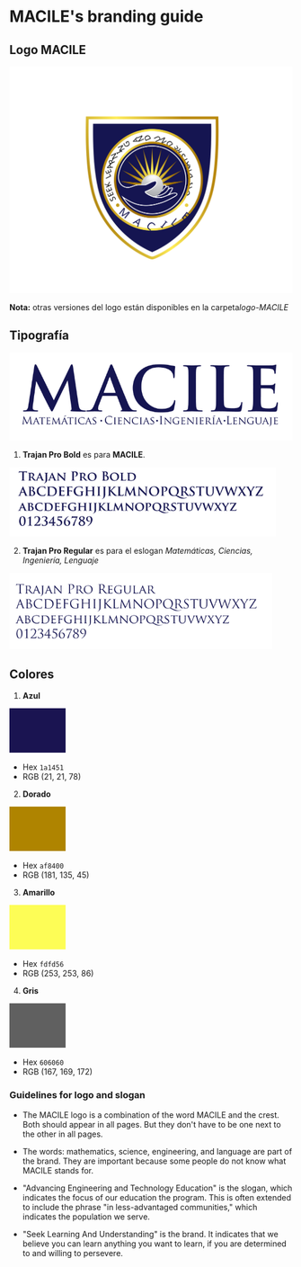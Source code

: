 # MACILE's branding guide

## Logo MACILE

![logo MACILE](images/logo-MACILE/MACILE-logo-shield-u.svg)

**Nota:** otras versiones del logo están disponibles en la carpeta*logo-MACILE*

## Tipografía

![tipografía del logo MACILE](images/logo-typography.png)

1. **Trajan Pro Bold** es para **MACILE**.

![trajan pro bold typography](images/trajan-pro-bold-typography.png)

2. **Trajan Pro Regular** es para el eslogan *Matemáticas, Ciencias, Ingeniería, Lenguaje* 

![trajan pro regular typography](images/trajan-pro-regular-typography.png)

## Colores

1. **Azul**

![color-swatch-blue](images/color-swatch-blue.png)

- Hex `1a1451`
- RGB (21, 21, 78)

2. **Dorado**

![color-swatch-gold](images/color-swatch-gold.png)

- Hex `af8400`
- RGB (181, 135, 45)

3. **Amarillo**

![color-swatch-yellow](images/color-swatch-yellow.png)

- Hex `fdfd56`
- RGB (253, 253, 86)

4. **Gris**

![color-swatch-gray](images/color-swatch-gray.png)

- Hex `606060`
- RGB  (167, 169, 172)

### Guidelines for logo and slogan

 * The MACILE logo is a combination of the word MACILE and the crest.  Both should appear in all pages. But they don't have to be one next to the other in all pages.

* The words: mathematics, science, engineering, and language are part of the brand. They are important because some people do not know what MACILE stands for.

* "Advancing Engineering and Technology Education" is the slogan, which indicates the focus of our education the program. This is often extended to include the phrase "in less-advantaged communities," which indicates the population we serve.

* "Seek Learning And Understanding" is the brand. It indicates that we believe you can learn anything you want to learn, if you are determined to and willing to persevere. 
